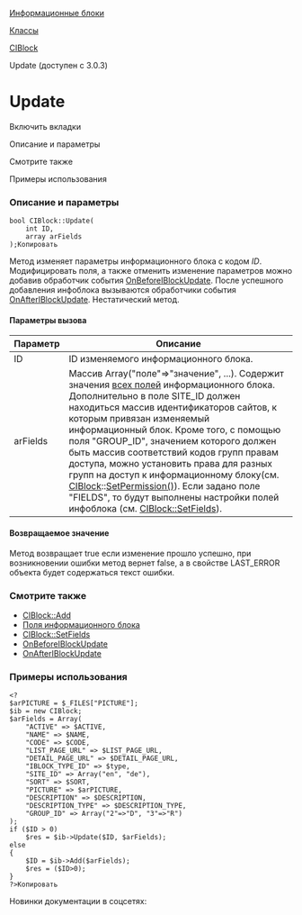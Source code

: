 [Информационные блоки](/api_help/iblock/index.php)

[Классы](/api_help/iblock/classes/index.php)

[CIBlock](/api_help/iblock/classes/ciblock/index.php)

Update (доступен с 3.0.3)

Update
======

Включить вкладки

Описание и параметры

Смотрите также

Примеры использования

### Описание и параметры

```
bool CIBlock::Update(
	int ID,
	array arFields
);Копировать
```

Метод изменяет параметры информационного блока с кодом *ID*. Модифицировать поля, а также отменить изменение параметров можно добавив обработчик события [OnBeforeIBlockUpdate](/api_help/iblock/events/onbeforeiblockupdate.php). После успешного добавления инфоблока вызываются обработчики события [OnAfterIBlockUpdate](/api_help/iblock/events/onafteriblockupdate.php). Нестатический метод.

#### Параметры вызова

| Параметр | Описание |
| --- | --- |
| ID | ID изменяемого информационного блока. |
| arFields | Массив Array("поле"=>"значение", ...). Содержит значения [всех полей](/api_help/iblock/fields.php#fiblock) информационного блока.   Дополнительно в поле SITE\_ID должен находиться массив идентификаторов сайтов, к которым привязан изменяемый информационный блок.   Кроме того, с помощью поля "GROUP\_ID", значением которого должен быть массив соответствий кодов групп правам доступа, можно установить права для разных групп на доступ к информационному блоку(см. [CIBlock](/api_help/iblock/classes/ciblock/index.php)::[SetPermission()](/api_help/iblock/classes/ciblock/setpermission.php)).   Если задано поле "FIELDS", то будут выполнены настройки полей инфоблока (см. [CIBlock::SetFields](/api_help/iblock/classes/ciblock/SetFields.php)). |

#### Возвращаемое значение

Метод возвращает true если изменение прошло успешно, при возникновении ошибки метод вернет false, а в свойстве LAST\_ERROR объекта будет содержаться текст ошибки.

### Смотрите также

* [CIBlock::Add](/api_help/iblock/classes/ciblock/add.php)
* [Поля информационного блока](/api_help/iblock/fields.php#fiblock)
* [CIBlock::SetFields](/api_help/iblock/classes/ciblock/SetFields.php)
* [OnBeforeIBlockUpdate](/api_help/iblock/events/onbeforeiblockupdate.php)
* [OnAfterIBlockUpdate](/api_help/iblock/events/onafteriblockupdate.php)

### Примеры использования

```
<?
$arPICTURE = $_FILES["PICTURE"];
$ib = new CIBlock;
$arFields = Array(
	"ACTIVE" => $ACTIVE,
	"NAME" => $NAME,
	"CODE" => $CODE,
	"LIST_PAGE_URL" => $LIST_PAGE_URL,
	"DETAIL_PAGE_URL" => $DETAIL_PAGE_URL,
	"IBLOCK_TYPE_ID" => $type,
	"SITE_ID" => Array("en", "de"),
	"SORT" => $SORT,
	"PICTURE" => $arPICTURE,
	"DESCRIPTION" => $DESCRIPTION,
	"DESCRIPTION_TYPE" => $DESCRIPTION_TYPE,
	"GROUP_ID" => Array("2"=>"D", "3"=>"R")
);
if ($ID > 0)
	$res = $ib->Update($ID, $arFields);
else
{
	$ID = $ib->Add($arFields);
	$res = ($ID>0);
}
?>Копировать
```

Новинки документации в соцсетях: